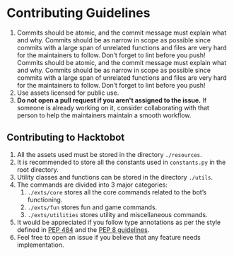 # Contributing Guidelines

1. Commits should be atomic, and the commit message must explain what and why. Commits should be as narrow in scope as possible since commits with a large span  of unrelated functions and files are very hard for the maintainers to follow. Don’t forget to lint before you push!
Commits should be atomic, and the commit message must explain what and why. Commits should be as narrow in scope as possible since commits with a large span of unrelated functions and files are very hard for the maintainers to follow. Don’t forget to lint before you push!
2. Use assets licensed for public use.
3. **Do not open a pull request if you aren't assigned to the issue.** If someone is already working on it, consider collaborating with that person to help the maintainers maintain a smooth workflow.

## Contributing to Hacktobot

1. All the assets used must be stored in the directory `./resources`.
2. It is recommended to store all the constants used in `constants.py` in the root directory.
3. Utility classes and functions can be stored in the directory `./utils`.
4. The commands are divided into 3 major categories:
    1. `./exts/core` stores all the core commands related to the bot’s functioning. 
    2. `./exts/fun` stores fun and game commands.
    3. `./exts/utilities` stores utility and miscellaneous commands. 
5. It would be appreciated if you follow type annotations as per the style defined in [PEP 484](https://www.python.org/dev/peps/pep-0484/) and the [PEP 8 guidelines](https://www.python.org/dev/peps/pep-0008/).
6. Feel free to open an issue if you believe that any feature needs implementation.
